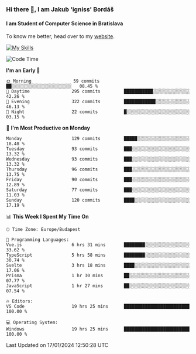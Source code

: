 ### Hi there 👋, I am Jakub 'igniss' Bordáš

#### I am Student of Computer Science in Bratislava
To know me better, head over to my [website](https://bordas.sk).

[![My Skills](https://skillicons.dev/icons?i=js,html,css,figma,svelte,java,kotlin,python,postgresql,typescript,nest,nodejs)](https://bordas.sk)


<!--START_SECTION:waka-->
![Code Time](http://img.shields.io/badge/Code%20Time-1%2C358%20hrs%2019%20mins-blue)

**I'm an Early 🐤** 

```text
🌞 Morning                59 commits          ██░░░░░░░░░░░░░░░░░░░░░░░   08.45 % 
🌆 Daytime                295 commits         ███████████░░░░░░░░░░░░░░   42.26 % 
🌃 Evening                322 commits         ████████████░░░░░░░░░░░░░   46.13 % 
🌙 Night                  22 commits          █░░░░░░░░░░░░░░░░░░░░░░░░   03.15 % 
```
📅 **I'm Most Productive on Monday** 

```text
Monday                   129 commits         █████░░░░░░░░░░░░░░░░░░░░   18.48 % 
Tuesday                  93 commits          ███░░░░░░░░░░░░░░░░░░░░░░   13.32 % 
Wednesday                93 commits          ███░░░░░░░░░░░░░░░░░░░░░░   13.32 % 
Thursday                 96 commits          ███░░░░░░░░░░░░░░░░░░░░░░   13.75 % 
Friday                   90 commits          ███░░░░░░░░░░░░░░░░░░░░░░   12.89 % 
Saturday                 77 commits          ███░░░░░░░░░░░░░░░░░░░░░░   11.03 % 
Sunday                   120 commits         ████░░░░░░░░░░░░░░░░░░░░░   17.19 % 
```


📊 **This Week I Spent My Time On** 

```text
🕑︎ Time Zone: Europe/Budapest

💬 Programming Languages: 
Vue.js                   6 hrs 31 mins       ████████░░░░░░░░░░░░░░░░░   33.62 % 
TypeScript               5 hrs 58 mins       ████████░░░░░░░░░░░░░░░░░   30.74 % 
Svelte                   3 hrs 18 mins       ████░░░░░░░░░░░░░░░░░░░░░   17.06 % 
Prisma                   1 hr 30 mins        ██░░░░░░░░░░░░░░░░░░░░░░░   07.77 % 
JavaScript               1 hr 27 mins        ██░░░░░░░░░░░░░░░░░░░░░░░   07.54 % 

🔥 Editors: 
VS Code                  19 hrs 25 mins      █████████████████████████   100.00 % 

💻 Operating System: 
Windows                  19 hrs 25 mins      █████████████████████████   100.00 % 
```


 Last Updated on 17/01/2024 12:50:28 UTC
<!--END_SECTION:waka-->
